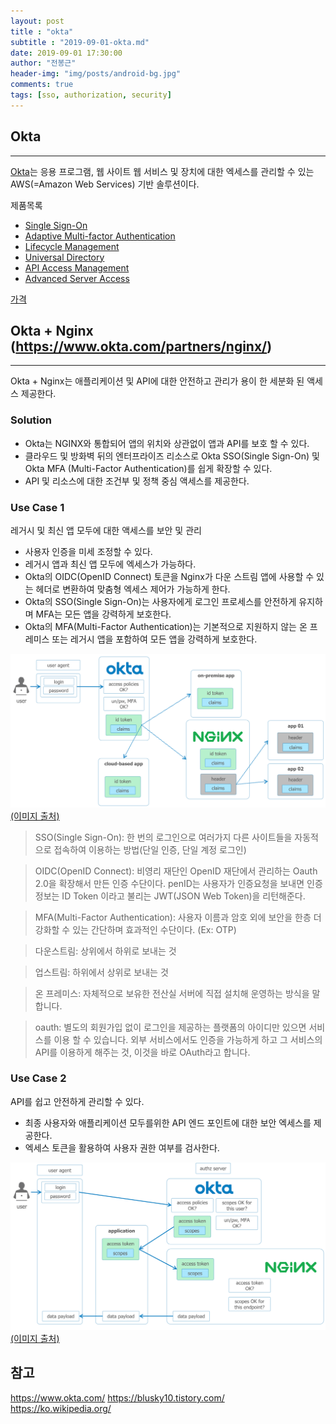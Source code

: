 ```yaml
---
layout: post
title : "okta"
subtitle : "2019-09-01-okta.md"
date: 2019-09-01 17:30:00
author: "전봉근"
header-img: "img/posts/android-bg.jpg"
comments: true
tags: [sso, authorization, security]
---
```


## Okta
----------------------------------------------------------------

[Okta](https://www.okta.com)는 응용 프로그램, 웹 사이트 웹 서비스 및 장치에 대한 엑세스를 관리할 수 있는 AWS(=Amazon Web Services) 기반 솔루션이다.

제품목록
- [Single Sign-On](https://www.okta.com/products/single-sign-on/)
- [Adaptive Multi-factor Authentication](https://www.okta.com/products/adaptive-multi-factor-authentication/)
- [Lifecycle Management](https://www.okta.com/products/lifecycle-management/)
- [Universal Directory](https://www.okta.com/products/universal-directory/)
- [API Access Management](https://www.okta.com/products/api-access-management/)
- [Advanced Server Access](https://www.okta.com/products/advanced-server-access/)

[가격](https://www.okta.com/pricing)


## Okta + Nginx (https://www.okta.com/partners/nginx/)
----------------------------------------------------------------
Okta + Nginx는 애플리케이션 및 API에 대한 안전하고 관리가 용이 ​​한 세분화 된 액세스 제공한다.

### Solution
- Okta는 NGINX와 통합되어 앱의 위치와 상관없이 앱과 API를 보호 할 수 있다.
- 클라우드 및 방화벽 뒤의 엔터프라이즈 리소스로 Okta SSO(Single Sign-On) 및 Okta MFA (Multi-Factor Authentication)를 쉽게 확장할 수 있다.
- API 및 리소스에 대한 조건부 및 정책 중심 액세스를 제공한다.

### Use Case 1
레거시 및 최신 앱 모두에 대한 액세스를 보안 및 관리  
- 사용자 인증을 미세 조정할 수 있다.
- 레거시 앱과 최신 앱 모두에 엑세스가 가능하다.
- Okta의 OIDC(OpenID Connect) 토큰을 Nginx가 다운 스트림 앱에 사용할 수 있는 헤더로 변환하여 맞춤형 엑세스 제어가 가능하게 한다.
- Okta의 SSO(Single Sign-On)는 사용자에게 로그인 프로세스를 안전하게 유지하며 MFA는 모든 앱을 강력하게 보호한다.
- Okta의 MFA(Multi-Factor Authentication)는 기본적으로 지원하지 않는 온 프레미스 또는 레거시 앱을 포함하여 모든 앱을 강력하게 보호한다.

![javascript-nodejs-vertx-1](/img/posts/security/okta/okta-nginx-1.png)  
[(이미지 출처)](https://www.okta.com)

> SSO(Single Sign-On): 한 번의 로그인으로 여러가지 다른 사이트들을 자동적으로 접속하여 이용하는 방법(단일 인증, 단일 계정 로그인)

> OIDC(OpenID Connect): 비영리 재단인 OpenID 재단에서 관리하는 Oauth 2.0을 확장해서 만든 인증 수단이다. penID는 사용자가 인증요청을 보내면 인증정보는 ID Token 이라고 불리는 JWT(JSON Web Token)을 리턴해준다.

> MFA(Multi-Factor Authentication): 사용자 이름과 암호 외에 보안을 한층 더 강화할 수 있는 간단하며 효과적인 수단이다. (Ex: OTP)

> 다운스트림: 상위에서 하위로 보내는 것  

> 업스트림: 하위에서 상위로 보내는 것

> 온 프레미스: 자체적으로 보유한 전산실 서버에 직접 설치해 운영하는 방식을 말합니다.

> oauth: 별도의 회원가입 없이 로그인을 제공하는 플랫폼의 아이디만 있으면 서비스를 이용 할 수 있습니다. 외부 서비스에서도 인증을 가능하게 하고 그 서비스의 API를 이용하게 해주는 것, 이것을 바로 OAuth라고 합니다.

### Use Case 2
API를 쉽고 안전하게 관리할 수 있다.
- 최종 사용자와 애플리케이션 모두를위한 API 엔드 포인트에 대한 보안 엑세스를 제공한다.
- 엑세스 토큰을 활용하여 사용자 권한 여부를 검사한다. 

![javascript-nodejs-vertx-1](/img/posts/security/okta/okta-nginx-2.png)  
[(이미지 출처)](https://www.okta.com)


## 참고  
https://www.okta.com/
https://blusky10.tistory.com/
https://ko.wikipedia.org/